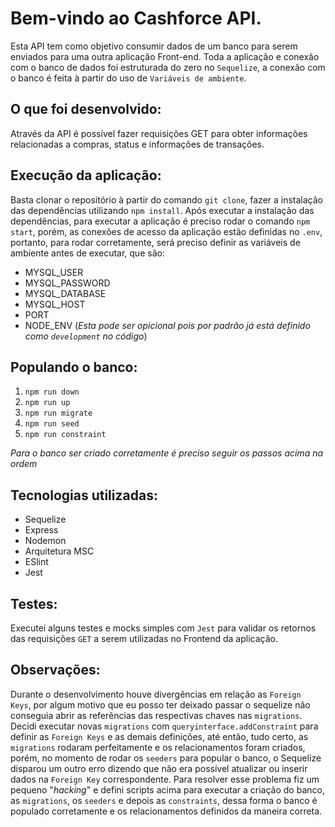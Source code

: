 # Bem-vindo ao Cashforce API.

Esta API tem como objetivo consumir dados de um banco para serem enviados para uma outra aplicação Front-end. Toda a aplicação e conexão 
com o banco de dados foi estruturada do zero no `Sequelize`, a conexão com o banco é feita à partir do uso de `Variáveis de ambiente`.

## O que foi desenvolvido:

Através da API é possível fazer requisições GET para obter informações relacionadas a compras, status e informações de transações.

## Execução da aplicação:

Basta clonar o repositório à partir do comando `git clone`, fazer a instalação das dependências 
utilizando `npm install`. Após executar a instalação das dependências, para executar a aplicação é preciso rodar o comando 
`npm start`, porém, as conexões de acesso da aplicação estão definidas no `.env`, portanto, para rodar corretamente, será preciso definir
as variáveis de ambiente antes de executar, que são:

- MYSQL_USER
- MYSQL_PASSWORD
- MYSQL_DATABASE
- MYSQL_HOST
- PORT
- NODE_ENV (*Esta pode ser opicional pois por padrão já está definido como `development` no código*)

## Populando o banco:

1. `npm run down`
2. `npm run up`
3. `npm run migrate`
4. `npm run seed`
5. `npm run constraint`

*Para o banco ser criado corretamente é preciso seguir os passos acima na ordem*

## Tecnologias utilizadas:

- Sequelize
- Express
- Nodemon
- Arquitetura MSC
- ESlint
- Jest

## Testes:

Executei alguns testes e mocks simples com `Jest` para validar os retornos das requisições `GET` a serem utilizadas no Frontend da aplicação.

## Observações:

Durante o desenvolvimento houve divergências em relação as `Foreign Keys`, por algum motivo que eu posso ter deixado passar o sequelize não conseguia abrir as referências das respectivas chaves nas `migrations`. Decidi executar novas `migrations` com `queryinterface.addConstraint` para definir as `Foreign Keys` e as demais definições, até então, tudo certo, as `migrations` rodaram perfeitamente e os relacionamentos foram criados, porém, no momento de rodar os `seeders` para popular o banco, o Sequelize disparou um outro erro dizendo que não era possível atualizar ou inserir dados na `Foreign Key` correspondente. Para resolver esse problema fiz um pequeno "*hacking*" e defini scripts acima para executar a criação do banco, as `migrations`, os `seeders` e depois as `constraints`, dessa forma o banco é populado corretamente e os relacionamentos definidos da maneira correta.
